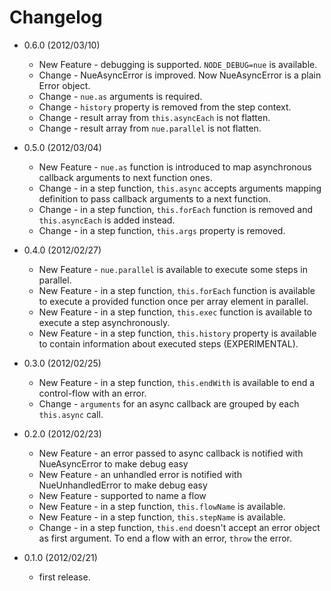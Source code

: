 # Changelog

 - 0.6.0 (2012/03/10)
   - New Feature - debugging is supported. `NODE_DEBUG=nue` is available.
   - Change - NueAsyncError is improved. Now NueAsyncError is a plain Error object.
   - Change - `nue.as` arguments is required.  
   - Change - `history` property is removed from the step context.
   - Change - result array from `this.asyncEach` is not flatten. 
   - Change - result array from `nue.parallel` is not flatten. 

 - 0.5.0 (2012/03/04)
   - New Feature - `nue.as` function is introduced to map asynchronous callback arguments to next function ones.
   - Change - in a step function, `this.async` accepts arguments mapping definition to pass callback arguments to a next function.
   - Change - in a step function, `this.forEach` function is removed and `this.asyncEach` is added instead.
   - Change - in a step function, `this.args` property is removed.

 - 0.4.0 (2012/02/27)
   - New Feature - `nue.parallel` is available to execute some steps in parallel.
   - New Feature - in a step function, `this.forEach` function is available to execute a provided function once per array element in parallel.
   - New Feature - in a step function, `this.exec` function is available to execute a step asynchronously.
   - New Feature - in a step function, `this.history` property is available to contain information about executed steps (EXPERIMENTAL).

 - 0.3.0 (2012/02/25)
   - New Feature - in a step function, `this.endWith` is available to end a control-flow with an error.
   - Change - `arguments` for an async callback are grouped by each `this.async` call. 

 - 0.2.0 (2012/02/23)
   - New Feature - an error passed to async callback is notified with NueAsyncError to make debug easy
   - New Feature - an unhandled error is notified with NueUnhandledError to make debug easy
   - New Feature - supported to name a flow
   - New Feature - in a step function, `this.flowName` is available.
   - New Feature - in a step function, `this.stepName` is available.
   - Change - in a step function, `this.end` doesn't accept an error object as first argument. To end a flow with an error, `throw` the error.

 - 0.1.0 (2012/02/21)
   - first release.